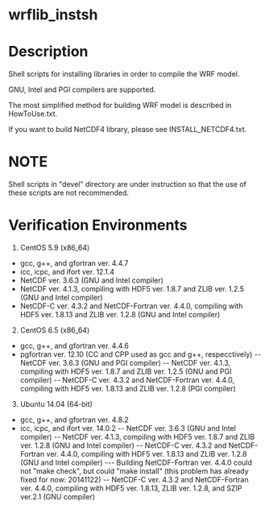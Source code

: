 wrflib_instsh
=============

# Description

Shell scripts for installing libraries in order to compile the WRF model. 

GNU, Intel and PGI compilers are supported. 

The most simplified method for building WRF model is described in HowToUse.txt.

If you want to build NetCDF4 library, please see INSTALL_NETCDF4.txt. 

# NOTE
Shell scripts in "devel" directory are under instruction so that the use of these scripts are not recommended. 


# Verification Environments

 1. CentOS 5.9 (x86_64)
 - gcc, g++, and gfortran ver. 4.4.7
 - icc, icpc, and ifort ver. 12.1.4
 - NetCDF ver. 3.6.3 (GNU and Intel compiler)
 - NetCDF ver. 4.1.3, compiling with HDF5 ver. 1.8.7 and ZLIB ver. 1.2.5 (GNU and Intel compiler)
 - NetCDF-C ver. 4.3.2 and NetCDF-Fortran ver. 4.4.0, compiling with HDF5 ver. 1.8.13 and ZLIB ver. 1.2.8 (GNU and Intel compiler)

 2. CentOS 6.5 (x86_64)
 - gcc, g++, and gfortran ver. 4.4.6
 - pgfortran ver. 12.10 (CC and CPP used as gcc and g++, respecctively)
 -- NetCDF ver. 3.6.3 (GNU and PGI compiler)
 -- NetCDF ver. 4.1.3, compiling with HDF5 ver. 1.8.7 and ZLIB ver. 1.2.5 (GNU and PGI compiler)
 -- NetCDF-C ver. 4.3.2 and NetCDF-Fortran ver. 4.4.0, compiling with HDF5 ver. 1.8.13 and ZLIB ver. 1.2.8 (PGI compiler)

 3. Ubuntu 14.04 (64-bit)
 - gcc, g++, and gfortran ver. 4.8.2
 - icc, icpc, and ifort ver. 14.0.2
 -- NetCDF ver. 3.6.3 (GNU and Intel compiler)
 -- NetCDF ver. 4.1.3, compiling with HDF5 ver. 1.8.7 and ZLIB ver. 1.2.8 (GNU and Intel compiler)
 -- NetCDF-C ver. 4.3.2 and NetCDF-Fortran ver. 4.4.0, compiling with HDF5 ver. 1.8.13 and ZLIB ver. 1.2.8 (GNU and Intel compiler)
 --- Building NetCDF-Fortran ver. 4.4.0 could not "make check", but could "make install" (this problem has already fixed for now: 20141122)
 -- NetCDF-C ver. 4.3.2 and NetCDF-Fortran ver. 4.4.0, compiling with HDF5 ver. 1.8.13, ZLIB ver. 1.2.8, and SZIP ver.2.1 (GNU compiler)
